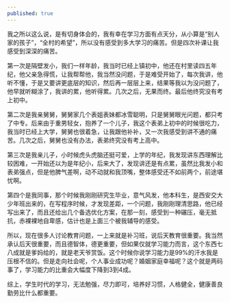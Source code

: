 ```yaml
---
published: true
---
```


我之所以这么说，是有切身体会的，我有幸在学习方面有点天分，从小算是“别人家的孩子”，“全村的希望”，所以没有感受到多大学习的痛苦。但是四次补课让我感受到深深的痛苦。

第一次是隔壁发小，我们一样年龄，我当时已经上镇初中，他还在村里读四五年纪，他父亲急得慌，让我帮帮他，我当然没问题，于是难受开始了，每次我讲，他听不懂，于是又要讲更底层的知识，然后再一层层上来，结果等我以为没问题了，他早就听糊涂了，我讲的累，他听得累。几次之后，无果而终。最后他终究没有考上初中。

第二次是我亲舅舅，舅舅家几个表姐表妹都冰雪聪明，只是舅舅眼光问题，都只考了中专。后来由于重男轻女，抱养了一个儿子，我这个表弟上初中的时候很吃力，我当时已经上大学，舅舅也很着急，让我跟他补补，又一次我感受到讲不通的痛苦。几次之后，舅舅也没有办法，表弟终究没有考上高中。

第三次是我亲儿子，小时候虎头虎脑还挺可爱，上学的年纪，我发现讲东西理解比较困难，一开始还以为是年纪小，后来大了，发现讲还是有点累，虽然比我发小和表弟强点，但是他脾气差啊，动不动就和我顶嘴，整体感受还不如前两个，前途堪忧啊。

第四个是我同事，那个时候我刚刚研究生毕业，意气风发，他本科生，是西安交大少年班出来的，在写程序时候，才发现差距，一个问题，我刚刚理清思路，他已经写出来了，而且还给出几个备选优化方案，在那一刻，感受到一种碾压，毫无抵抗，赤裸裸地自卑感，估计也是上面三个被我辅导的感受。

所以，现在很多人讨论教育问题，一上来就是补习班，说后天教育很重要。我当然承认后天很重要，而且德智体，德更重要，但如果仅就学习能力而言，这个东西七八成就是爹妈给的，就是老天爷赏饭。这个时候你说学习能力是99%的汗水我是压根不信的。但是走向社会呢，个人事业成功呢？婚姻家庭幸福呢？这个就是两码事了，学习能力的比重会大幅度下降到3到4成。

综上，学生时代的学习，无法勉强，尽力即可，培养好习惯，人格健全，健康善良勤劳比什么都重要。